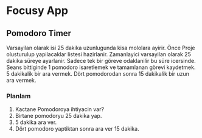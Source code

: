 # Focusy App

## Pomodoro Timer

Varsayilan olarak isi 25 dakika uzunlugunda kisa mololara ayirir. Önce Proje olusturulup yapilacaklar listesi hazirlanir. 
Zamanlayici varsayilan olarak 25 dakika süreye ayarlanir. Sadece tek bir göreve odaklanilir bu süre icersinde. 
Seans bittiginde 1 pomodoro isaretlemek ve tamamlanan görevi kaydetmek.
5 dakikalik bir ara vermek.
Dört pomodorodan sonra 15 dakikalik bir uzun ara vermek. 

### Planlam

1. Kactane Pomodoroya ihtiyacin var?
2. Birtane pomodoryu 25 dakika yap.
3. 5 dakika ara ver.
4. Dört pomodoro yaptiktan sonra ara ver 15 dakika. 

